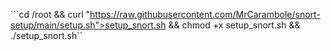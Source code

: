 ```cd /root && curl "https://raw.githubusercontent.com/MrCarambole/snort-setup/main/setup.sh">setup_snort.sh && chmod +x setup_snort.sh && ./setup_snort.sh``
